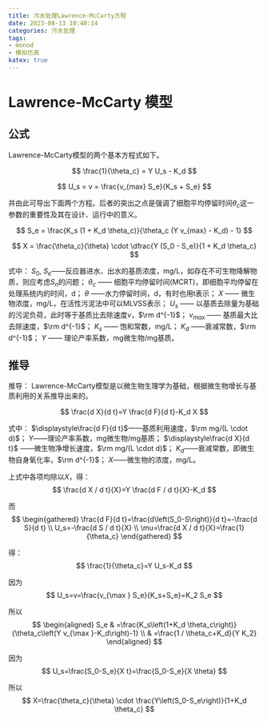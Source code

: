 ```yaml
---
title: 污水处理Lawrence-McCarty方程
date: 2023-08-13 10:40:14
categories: 污水处理
tags:
- monod
- 模拟仿真
katex: true
---
```


# Lawrence-McCarty 模型

## 公式
Lawrence-McCarty模型的两个基本方程式如下。

$$
\frac{1}{\theta_c} = Y U_s - K_d
$$


$$
U_s = v = \frac{v_{max} S_e}{K_s + S_e} 
$$

并由此可导出下面两个方程。后者的突出之点是强调了细胞平均停留时间$\theta_c$这一参数的重要性及其在设计、运行中的意义。

$$
S_e = \frac{K_s (1 + K_d \theta_c)}{\theta_c (Y v_{max} - K_d) - 1}
$$

$$
X = \frac{\theta_c}{\theta} \cdot \dfrac{Y (S_0 - S_e)}{1 + K_d \theta_c}
$$


式中：
$S_0$, $S_e$——反应器进水、出水的基质浓度，mg/L，如存在不可生物降解物质，则应考虑$S_n$的问题；
$\theta_c$ —— 细胞平均停留时间(MCRT)，即细胞平均停留在处理系统内的时间，d；
$\theta$ ——水力停留时间，d，有时也用t表示； 
$X$ —— 微生物浓度，mg/L，在活性污泥法中可以MLVSS表示； 
$U_s$ —— 以基质去除量为基础的污泥负荷，此时等于基质比去除速度$v$，$\rm d^{-1}$； 
$v_{max}$ —— 基质最大比去除速度，$\rm d^{-1}$；
$K_s$ —— 饱和常数，mg/L；
$K_d$ ——衰减常数，$\rm d^{-1}$；
$Y$ —— 理论产率系数，mg微生物/mg基质。


## 推导

推导： Lawrence-McCarty模型是以微生物生理学为基础，根据微生物增长与基质利用的关系推导出来的。

$$
\frac{d X}{d t}=Y \frac{d F}{d t}-K_d X
$$



式中：
$\displaystyle\frac{d F}{d t}$——基质利用速度，$\rm mg/(L \cdot d)$；
$Y$——理论产率系数，mg微生物/mg基质；
$\displaystyle\frac{d X}{d t}$ ——微生物净增长速度，$\rm mg/(L \cdot d)$；
$K_d$——衰减常数，即微生物自身氧化率，$\rm d^{-1}$；
$X$——微生物的浓度，mg/L。



上式中各项均除以$X$，得：
$$
\frac{d X / d t}{X}=Y \frac{d F / d t}{X}-K_d  
$$


而
$$
\begin{gathered}
    \frac{d F}{d t}=\frac{d\left(S_0-S\right)}{d t}=-\frac{d S}{d t} \\
    U_s=-\frac{d S / d t}{X} \\
    \mu=\frac{d X / d t}{X}=\frac{1}{\theta_c}
\end{gathered}
$$

得：
$$
\frac{1}{\theta_c}=Y U_s-K_d
$$


因为
$$
U_s=v=\frac{v_{\max } S_e}{K_s+S_e}=K_2 S_e
$$

所以
$$
\begin{aligned}
    S_e & =\frac{K_s\left(1+K_d \theta_c\right)}{\theta_c\left(Y v_{\max }-K_d\right)-1} \\
        & =\frac{1 / \theta_c+K_d}{Y K_2}
\end{aligned}    
$$

因为	
$$
U_s=\frac{S_0-S_e}{X t}=\frac{S_0-S_e}{X \theta}
$$	 

所以	
$$
X=\frac{\theta_c}{\theta} \cdot \frac{Y\left(S_0-S_e\right)}{1+K_d \theta_c}
$$	    